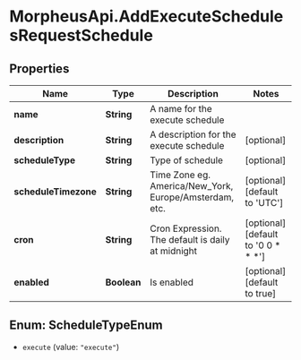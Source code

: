 # MorpheusApi.AddExecuteSchedulesRequestSchedule

## Properties

Name | Type | Description | Notes
------------ | ------------- | ------------- | -------------
**name** | **String** | A name for the execute schedule | 
**description** | **String** | A description for the execute schedule | [optional] 
**scheduleType** | **String** | Type of schedule | [optional] 
**scheduleTimezone** | **String** | Time Zone eg. America/New_York, Europe/Amsterdam, etc. | [optional] [default to &#39;UTC&#39;]
**cron** | **String** | Cron Expression. The default is daily at midnight | [optional] [default to &#39;0 0 * * *&#39;]
**enabled** | **Boolean** | Is enabled | [optional] [default to true]



## Enum: ScheduleTypeEnum


* `execute` (value: `"execute"`)





